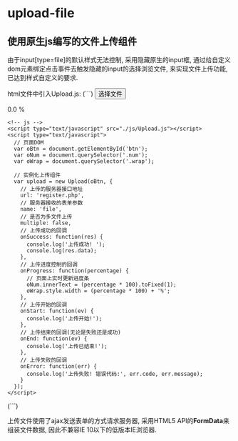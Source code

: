 # upload-file
## 使用原生js编写的文件上传组件

由于input[type=file]的默认样式无法控制, 采用隐藏原生的input框, 通过给自定义dom元素绑定点击事件去触发隐藏的input的选择浏览文件, 来实现文件上传功能, 已达到样式自定义的要求.

html文件中引入Upload.js: 
(```)
	  <!-- html -->
    <button id="btn" type="button">选择文件</button>
    <!-- 进度条 -->
		<div class="progress">
			<span class="text"><span class="num">0.0</span> %</span>
			<div class="wrap" style="width: 0%"></div>
		</div>
    
    <!-- js -->
    <script type="text/javascript" src="./js/Upload.js"></script>
    <script type="text/javascript">
      // 页面DOM
      var oBtn = document.getElementById('btn');
      var oNum = document.querySelector('.num');
      var oWrap = document.querySelector('.wrap');
      
      // 实例化上传组件
      var upload = new Upload(oBtn, {
        // 上传的服务器接口地址
        url: 'register.php',	
        // 服务器接收的表单参数
        name: 'file',
        // 是否为多文件上传
        multiple: false,
        // 上传成功的回调
        onSuccess: function(res) {
          console.log('上传成功! ');
          console.log(res.data);
        },
        // 上传进度控制的回调
        onProgress: function(percentage) {
          // 页面上实时更新进度条
          oNum.innerText = (percentage * 100).toFixed(1);
          oWrap.style.width = (percentage * 100) + '%';
        },
        // 上传开始的回调
        onStart: function(ev) {
          console.log('上传开始!');
        },
        // 上传结束的回调(无论是失败还是成功)
        onEnd: function(ev) {
          console.log('上传已结束!');
        },
        // 上传失败的回调
        onError: function(err) {
          console.log('上传失败! 错误代码:', err.code, err.message);
        }
      });
    </script>
(```)

上传文件使用了ajax发送表单的方式请求服务器, 采用HTML5 API的**FormData**来组装文件数据, 因此不兼容IE 10以下的低版本IE浏览器.
